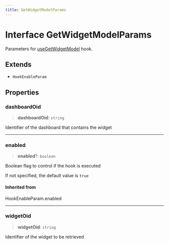 ```yaml
---
title: GetWidgetModelParams
---
```


# Interface GetWidgetModelParams

Parameters for [useGetWidgetModel](../functions/function.useGetWidgetModel.md) hook.

## Extends

- `HookEnableParam`

## Properties

### dashboardOid

> **dashboardOid**: `string`

Identifier of the dashboard that contains the widget

***

### enabled

> **enabled**?: `boolean`

Boolean flag to control if the hook is executed

If not specified, the default value is `true`

#### Inherited from

HookEnableParam.enabled

***

### widgetOid

> **widgetOid**: `string`

Identifier of the widget to be retrieved
